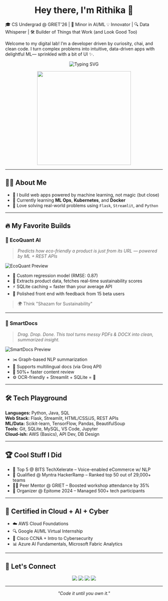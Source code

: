 <h1 align="center">Hey there, I'm Rithika 👋</h1>
🎓 CS Undergrad @ GRIET'26 | 🧠 Minor in AI/ML  
💡 Innovator | 🔍 Data Whisperer | 🛠 Builder of Things that Work (and Look Good Too)

Welcome to my digital lab! I’m a developer driven by curiosity, chai, and clean code. I turn complex problems into intuitive, data-driven apps with delightful ML— sprinkled with a bit of UI ✨.


<p align="center">
  <img src="https://readme-typing-svg.demolab.com?font=Fira+Code&pause=1000&color=36BCF7&width=435&lines=Python- Fullstack+%F0%9F%9A%80;ML+Apprentice+%F0%9F%96%A5%EF%B8%8F;Lover+of+clean+code+%E2%9C%8C%EF%B8%8F;Problem+solver+%F0%9F%A4%96;Chai+%2B+Python+%3D+%F0%9F%94%A5" alt="Typing SVG" />
</p>

<p align="center">
  <img src="https://media.giphy.com/media/v1.Y2lkPTc5MGI3NjExOGdjbXZmY2tvcnRsY3J5b2xrb2QyemtrOXpyYW9scDg3OG8yc3lsdSZlcD12MV9naWZzX3NlYXJjaCZjdD1n/Dh5q0sShxgp13DwrvG/giphy.gif" width="300px" />
</p>

---

## 👨‍💻 About Me

- 🤖 I build web apps powered by machine learning, not magic (but close)  
- 🧠 Currently learning **ML Ops**, **Kubernetes**, and **Docker**  
- 💬 Love solving real-world problems using `Flask`, `Streamlit`, and `Python`

---

## 🔥 My Favorite Builds

### 🌿 EcoQuant AI  
> *Predicts how eco-friendly a product is just from its URL — powered by ML + REST APIs*

![EcoQuant Preview](https://media.giphy.com/media/v1.Y2lkPTc5MGI3NjExaHRvOGljMGt5d3Z3MHM3bXMyaG4zZGp0cndndDBuNHMydnU1Z3FpZSZlcD12MV9naWZzX3NlYXJjaCZjdD1n/hVnM51KGrJdx35tUXA/giphy.gif)

- 🧠 Custom regression model (RMSE: 0.87)
- 🔎 Extracts product data, fetches real-time sustainability scores
- ⚡ SQLite caching = faster than your average API
- 🎨 Polished front end with feedback from 15 beta users

> 🌍 Think "Shazam for Sustainability"

---

### 📄 SmartDocs  
> *Drag. Drop. Done. This tool turns messy PDFs & DOCX into clean, summarized insight.*

![SmartDocs Preview](https://media.giphy.com/media/v1.Y2lkPTc5MGI3NjExZjUyNzV3eTg4NnF0Z2RmMnF0NXRzeHpiemZrY25wbzN5MGJybHZ2NyZlcD12MV9naWZzX3NlYXJjaCZjdD1n/qgQUggAC3Pfv687qPC/giphy.gif)

- ✂️ Graph-based NLP summarization
- 🧾 Supports multilingual docs (via Groq API)
- 🧠 50%+ faster content review
- ⚙️ OCR-friendly + Streamlit + SQLite = 💯

---

## 🛠 Tech Playground

**Languages:** Python, Java, SQL  
**Web Stack:** Flask, Streamlit, HTML/CSS/JS, REST APIs  
**ML/Data:** Scikit-learn, TensorFlow, Pandas, BeautifulSoup  
**Tools:** Git, SQLite, MySQL, VS Code, Jupyter  
**Cloud-ish:** AWS (Basics), API Dev, DB Design  

---

## 🏆 Cool Stuff I Did

- 🥇 Top 5 @ BITS TechXelerate – Voice-enabled eCommerce w/ NLP  
- 🧠 Qualified @ Myntra HackerRamp – Ranked top 50 out of 29,000+ teams  
- 🧑‍🏫 Peer Mentor @ GRIET – Boosted workshop attendance by 35%  
- 🎯 Organizer @ Epitome 2024 – Managed 500+ tech participants

---

## 📜 Certified in Cloud + AI + Cyber

- ☁️ AWS Cloud Foundations  
- 🔍 Google AI/ML Virtual Internship  
- 🔐 Cisco CCNA + Intro to Cybersecurity  
- 📊 Azure AI Fundamentals, Microsoft Fabric Analytics

---

## 💬 Let's Connect

<p align="center">
  <a href="https://yourwebsite.com"><img src="https://img.shields.io/badge/Portfolio-000?style=for-the-badge&logo=vercel&logoColor=white"></a>
  <a href="https://linkedin.com/in/rithikamalve"><img src="https://img.shields.io/badge/LinkedIn-0077B5?style=for-the-badge&logo=linkedin&logoColor=white"></a>
  <a href="mailto:rithikamalve123@gmail.com"><img src="https://img.shields.io/badge/Email-EA4335?style=for-the-badge&logo=gmail&logoColor=white"></a>
  <a href="https://github.com/rithikamalve"><img src="https://img.shields.io/badge/GitHub-181717?style=for-the-badge&logo=github&logoColor=white"></a>
</p>

---

<p align="center">
  <em>"Code it until you own it."</em>  
</p>
